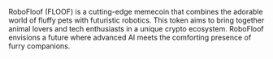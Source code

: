 RoboFloof (FLOOF) is a cutting-edge memecoin that combines the adorable world of fluffy pets with futuristic robotics. This token aims to bring together animal lovers and tech enthusiasts in a unique crypto ecosystem. RoboFloof envisions a future where advanced AI meets the comforting presence of furry companions.
